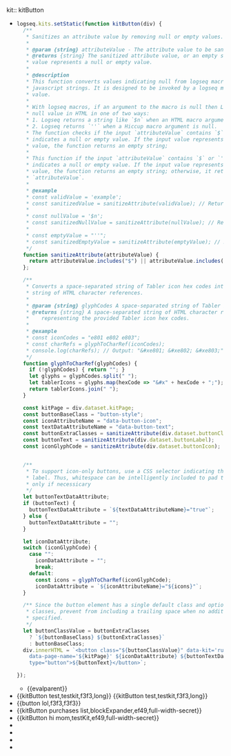 kit:: kitButton

- ```javascript
  logseq.kits.setStatic(function kitButton(div) {
    /**
     * Sanitizes an attribute value by removing null or empty values.
     *
     * @param {string} attributeValue - The attribute value to be sanitized.
     * @returns {string} The sanitized attribute value, or an empty string if the input
     * value represents a null or empty value.
     *
     * @description
     * This function converts values indicating null from logseq macros into empty
     * javascript strings. It is designed to be invoked by a logseq macro on an attribute
     * value.
     * 
     * With logseq macros, if an argument to the macro is null then Logseq renders the 
     * null value in HTML in one of two ways:
     * 1. Logseq returns a string like `$n` when an HTML macro argument is null.
     * 2. Logseq returns `''` when a Hiccup macro argument is null.
     * The function checks if the input `attributeValue` contains `$` or `''`, which
     * indicates a null or empty value. If the input value represents a null or empty
     * value, the function returns an empty string;
     * 
     * This function if the input `attributeValue` contains `$` or `''`, which
     * indicates a null or empty value. If the input value represents a null or empty
     * value, the function returns an empty string; otherwise, it returns the original
     * `attributeValue`.
     *
     * @example
     * const validValue = 'example';
     * const sanitizedValue = sanitizeAttribute(validValue); // Returns 'example'
     *
     * const nullValue = '$n';
     * const sanitizedNullValue = sanitizeAttribute(nullValue); // Returns ''
     *
     * const emptyValue = "''";
     * const sanitizedEmptyValue = sanitizeAttribute(emptyValue); // Returns ''
     */
    function sanitizeAttribute(attributeValue) {
      return attributeValue.includes("$") || attributeValue.includes("''") ? "" : attributeValue;
    };
  
    /**
     * Converts a space-separated string of Tabler icon hex codes into a space-separated 
     * string of HTML character references.
     *
     * @param {string} glyphCodes A space-separated string of Tabler icon hex codes.
     * @returns {string} A space-separated string of HTML character references 
     *    representing the provided Tabler icon hex codes.
     *
     * @example
     * const iconCodes = "e801 e802 e803";
     * const charRefs = glyphToCharRef(iconCodes);
     * console.log(charRefs); // Output: "&#xe801; &#xe802; &#xe803;"
     */
    function glyphToCharRef(glyphCodes) {
      if (!glyphCodes) { return ""; }
      let glyphs = glyphCodes.split(" ");
      let tablerIcons = glyphs.map(hexCode => "&#x" + hexCode + ";");
      return tablerIcons.join(" ");
    }
  
    const kitPage = div.dataset.kitPage;
    const buttonBaseClass = "button-style";
    const iconAttributeName = "data-button-icon";
    const textDataAttributeName = "data-button-text";
    const buttonExtraClasses = sanitizeAttribute(div.dataset.buttonClass);
    const buttonText = sanitizeAttribute(div.dataset.buttonLabel);
    const iconGlyphCode = sanitizeAttribute(div.dataset.buttonIcon);
  
  
    /**
     * To support icon-only buttons, use a CSS selector indicating the presence of a text
     * label. Thus, whitespace can be intelligently included to pad text and icon if and
     * only if necessicary
     */
    let buttonTextDataAttribute;
    if (buttonText) {
      buttonTextDataAttribute = `${textDataAttributeName}="true"`;
    } else {
      buttonTextDataAttribute = "";
    }
  
    let iconDataAttribute;
    switch (iconGlyphCode) {
      case "":
        iconDataAttribute = "";
        break;
      default:
        const icons = glyphToCharRef(iconGlyphCode);
        iconDataAttribute = `${iconAttributeName}="${icons}"`;
    }
  
    /** Since the button element has a single default class and optional additional
     * classes, prevent from including a trailing space when no additional classes are
     * specified.
     */
    let buttonClassValue = buttonExtraClasses
      ? `${buttonBaseClass} ${buttonExtraClasses}`
      : buttonBaseClass;
    div.innerHTML = `<button class="${buttonClassValue}" data-kit='runpage'
      data-page-name='${kitPage}' ${iconDataAttribute} ${buttonTextDataAttribute}
      type="button">${buttonText}</button>`;
  
  });
  
  ```
	- {{evalparent}}
- {{kitButton test,testkit,f3f3,long}} {{kitButton test,testkit,f3f3,long}}
- {{button lol,f3f3,f3f3}}
- {{kitButton purchases list,blockExpander,ef49,full-width-secret}}
- {{kitButton hi mom,testKit,ef49,full-width-secret}}
-
-
-
-
